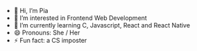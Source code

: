 - 👋 Hi, I’m Pia
- 👀 I’m interested in Frontend Web Development
- 🌱 I’m currently learning C, Javascript, React and React Native
- 😄 Pronouns: She / Her
- ⚡ Fun fact: a CS imposter

<!---
yapyapieee/yapyapieee is a ✨ special ✨ repository because its `README.md` (this file) appears on your GitHub profile.
You can click the Preview link to take a look at your changes.
--->
